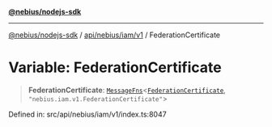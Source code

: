 [**@nebius/nodejs-sdk**](../../../../../README.md)

***

[@nebius/nodejs-sdk](../../../../../README.md) / [api/nebius/iam/v1](../README.md) / FederationCertificate

# Variable: FederationCertificate

> **FederationCertificate**: [`MessageFns`](../../../../../runtime/protos/core/interfaces/MessageFns.md)\<[`FederationCertificate`](../interfaces/FederationCertificate.md), `"nebius.iam.v1.FederationCertificate"`\>

Defined in: src/api/nebius/iam/v1/index.ts:8047

